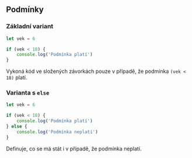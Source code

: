 ## Podmínky

### Základní variant

```js
let vek = 6

if (vek < 18) {
	console.log('Podmínka platí')
}
```

Vykoná kód ve složených závorkách pouze v případě, že podmínka `(vek < 18)` platí.

### Varianta s `else`

```js
let vek = 6

if (vek < 18) {
	console.log('Podmínka platí')
} else {
	console.log('Podmínka neplatí')
}
```

Definuje, co se má stát i v případě, že podmínka neplatí.
